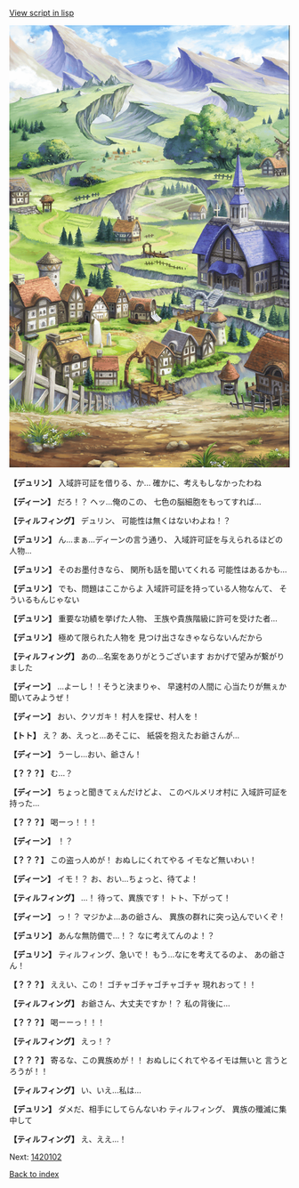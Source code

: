 [View script in lisp](../scripts/1420101.txt)

![004_outland.png](../images/backgrounds/004_outland.png)

**【デュリン】**
入域許可証を借りる、か…
確かに、考えもしなかったわね

**【ディーン】**
だろ！？
ヘッ…俺のこの、
七色の脳細胞をもってすれば…

**【ティルフィング】**
デュリン、
可能性は無くはないわよね！？

**【デュリン】**
ん…まぁ…ディーンの言う通り、
入域許可証を与えられるほどの人物…

**【デュリン】**
そのお墨付きなら、
関所も話を聞いてくれる
可能性はあるかも…

**【デュリン】**
でも、問題はここからよ
入域許可証を持っている人物なんて、
そういるもんじゃない

**【デュリン】**
重要な功績を挙げた人物、
王族や貴族階級に許可を受けた者…

**【デュリン】**
極めて限られた人物を
見つけ出さなきゃならないんだから

**【ティルフィング】**
あの…名案をありがとうございます
おかげで望みが繋がりました

**【ディーン】**
…よーし！！そうと決まりゃ、
早速村の人間に
心当たりが無ぇか聞いてみようぜ！

**【ディーン】**
おい、クソガキ！
村人を探せ、村人を！

**【トト】**
え？
あ、えっと…あそこに、
紙袋を抱えたお爺さんが…

**【ディーン】**
うーし…おい、爺さん！

**【？？？】**
む…？

**【ディーン】**
ちょっと聞きてぇんだけどよ、
このベルメリオ村に
入域許可証を持った…

**【？？？】**
喝ーっ！！！

**【ディーン】**
！？

**【？？？】**
この盗っ人めが！
おぬしにくれてやる
イモなど無いわい！

**【ディーン】**
イモ！？
お、おい…ちょっと、待てよ！

**【ティルフィング】**
…！
待って、異族です！
トト、下がって！

**【ディーン】**
っ！？
マジかよ…あの爺さん、
異族の群れに突っ込んでいくぞ！

**【デュリン】**
あんな無防備で…！？
なに考えてんのよ！？

**【デュリン】**
ティルフィング、急いで！
もう…なにを考えてるのよ、
あの爺さん！

**【？？？】**
ええい、この！
ゴチャゴチャゴチャゴチャ
現れおって！！

**【ティルフィング】**
お爺さん、大丈夫ですか！？
私の背後に…

**【？？？】**
喝ーーっ！！！

**【ティルフィング】**
えっ！？

**【？？？】**
寄るな、この異族めが！！
おぬしにくれてやるイモは無いと
言うとろうが！！

**【ティルフィング】**
い、いえ…私は…

**【デュリン】**
ダメだ、相手にしてらんないわ
ティルフィング、
異族の殲滅に集中して

**【ティルフィング】**
え、ええ…！

Next: [1420102](1420102.md)

[Back to index](index.md)
